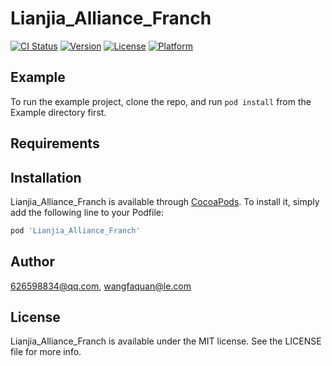 # Lianjia_Alliance_Franch

[![CI Status](http://img.shields.io/travis/626598834@qq.com/Lianjia_Alliance_Franch.svg?style=flat)](https://travis-ci.org/626598834@qq.com/Lianjia_Alliance_Franch)
[![Version](https://img.shields.io/cocoapods/v/Lianjia_Alliance_Franch.svg?style=flat)](http://cocoapods.org/pods/Lianjia_Alliance_Franch)
[![License](https://img.shields.io/cocoapods/l/Lianjia_Alliance_Franch.svg?style=flat)](http://cocoapods.org/pods/Lianjia_Alliance_Franch)
[![Platform](https://img.shields.io/cocoapods/p/Lianjia_Alliance_Franch.svg?style=flat)](http://cocoapods.org/pods/Lianjia_Alliance_Franch)

## Example

To run the example project, clone the repo, and run `pod install` from the Example directory first.

## Requirements

## Installation

Lianjia_Alliance_Franch is available through [CocoaPods](http://cocoapods.org). To install
it, simply add the following line to your Podfile:

```ruby
pod 'Lianjia_Alliance_Franch'
```

## Author

626598834@qq.com, wangfaquan@le.com

## License

Lianjia_Alliance_Franch is available under the MIT license. See the LICENSE file for more info.
